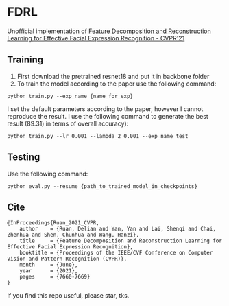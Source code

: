 # FDRL
Unofficial implementation of [Feature Decomposition and Reconstruction Learning for Effective Facial Expression Recognition - CVPR'21](https://openaccess.thecvf.com/content/CVPR2021/papers/Ruan_Feature_Decomposition_and_Reconstruction_Learning_for_Effective_Facial_Expression_Recognition_CVPR_2021_paper.pdf)

## Training
1. First download the pretrained resnet18 and put it in backbone folder
2. To train the model according to the paper use the following command:
```
python train.py --exp_name {name_for_exp}
```
I set the default parameters according to the paper, however I cannot reproduce the result. I use the following command to generate the best result (89.31) in terms of overall accuracy):
```
python train.py --lr 0.001 --lambda_2 0.001 --exp_name test
```
## Testing
Use the following command:
```
python eval.py --resume {path_to_trained_model_in_checkpoints}
```

## Cite
```
@InProceedings{Ruan_2021_CVPR,
    author    = {Ruan, Delian and Yan, Yan and Lai, Shenqi and Chai, Zhenhua and Shen, Chunhua and Wang, Hanzi},
    title     = {Feature Decomposition and Reconstruction Learning for Effective Facial Expression Recognition},
    booktitle = {Proceedings of the IEEE/CVF Conference on Computer Vision and Pattern Recognition (CVPR)},
    month     = {June},
    year      = {2021},
    pages     = {7660-7669}
}
```
If you find this repo useful, please star, tks.
